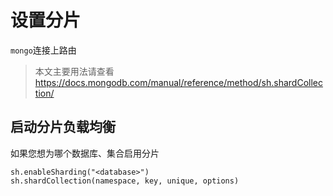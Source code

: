 # 设置分片

`mongo`连接上路由

> 本文主要用法请查看 https://docs.mongodb.com/manual/reference/method/sh.shardCollection/


## 启动分片负载均衡

如果您想为哪个数据库、集合启用分片

```
sh.enableSharding("<database>")
sh.shardCollection(namespace, key, unique, options)
```








